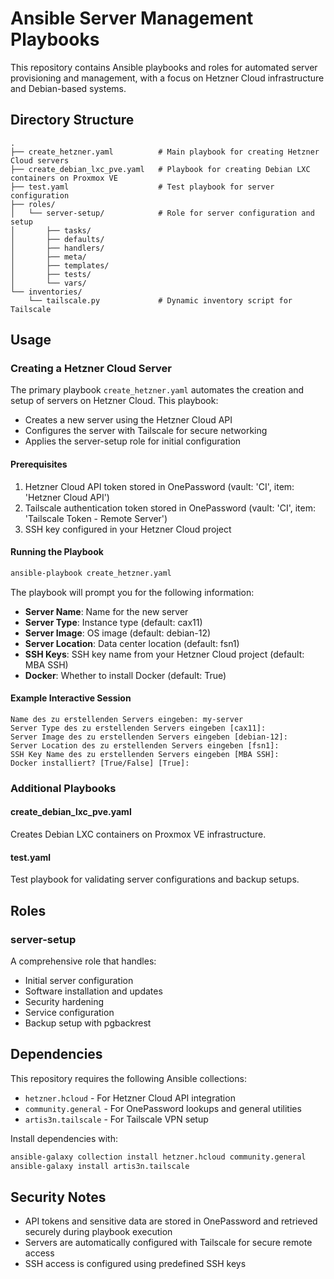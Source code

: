 # Ansible Server Management Playbooks

This repository contains Ansible playbooks and roles for automated server provisioning and management, with a focus on Hetzner Cloud infrastructure and Debian-based systems.

## Directory Structure

```
.
├── create_hetzner.yaml          # Main playbook for creating Hetzner Cloud servers
├── create_debian_lxc_pve.yaml   # Playbook for creating Debian LXC containers on Proxmox VE
├── test.yaml                    # Test playbook for server configuration
├── roles/
│   └── server-setup/            # Role for server configuration and setup
│       ├── tasks/
│       ├── defaults/
│       ├── handlers/
│       ├── meta/
│       ├── templates/
│       ├── tests/
│       └── vars/
└── inventories/
    └── tailscale.py             # Dynamic inventory script for Tailscale
```

## Usage

### Creating a Hetzner Cloud Server

The primary playbook `create_hetzner.yaml` automates the creation and setup of servers on Hetzner Cloud. This playbook:

- Creates a new server using the Hetzner Cloud API
- Configures the server with Tailscale for secure networking
- Applies the server-setup role for initial configuration

#### Prerequisites

1. Hetzner Cloud API token stored in OnePassword (vault: 'CI', item: 'Hetzner Cloud API')
2. Tailscale authentication token stored in OnePassword (vault: 'CI', item: 'Tailscale Token - Remote Server')
3. SSH key configured in your Hetzner Cloud project

#### Running the Playbook

```bash
ansible-playbook create_hetzner.yaml
```

The playbook will prompt you for the following information:
- **Server Name**: Name for the new server
- **Server Type**: Instance type (default: cax11)
- **Server Image**: OS image (default: debian-12)
- **Server Location**: Data center location (default: fsn1)
- **SSH Keys**: SSH key name from your Hetzner Cloud project (default: MBA SSH)
- **Docker**: Whether to install Docker (default: True)

#### Example Interactive Session

```
Name des zu erstellenden Servers eingeben: my-server
Server Type des zu erstellenden Servers eingeben [cax11]: 
Server Image des zu erstellenden Servers eingeben [debian-12]: 
Server Location des zu erstellenden Servers eingeben [fsn1]: 
SSH Key Name des zu erstellenden Servers eingeben [MBA SSH]: 
Docker installiert? [True/False] [True]: 
```

### Additional Playbooks

#### create_debian_lxc_pve.yaml
Creates Debian LXC containers on Proxmox VE infrastructure.

#### test.yaml
Test playbook for validating server configurations and backup setups.

## Roles

### server-setup
A comprehensive role that handles:
- Initial server configuration
- Software installation and updates
- Security hardening
- Service configuration
- Backup setup with pgbackrest

## Dependencies

This repository requires the following Ansible collections:
- `hetzner.hcloud` - For Hetzner Cloud API integration
- `community.general` - For OnePassword lookups and general utilities
- `artis3n.tailscale` - For Tailscale VPN setup

Install dependencies with:
```bash
ansible-galaxy collection install hetzner.hcloud community.general
ansible-galaxy install artis3n.tailscale
```

## Security Notes

- API tokens and sensitive data are stored in OnePassword and retrieved securely during playbook execution
- Servers are automatically configured with Tailscale for secure remote access
- SSH access is configured using predefined SSH keys
